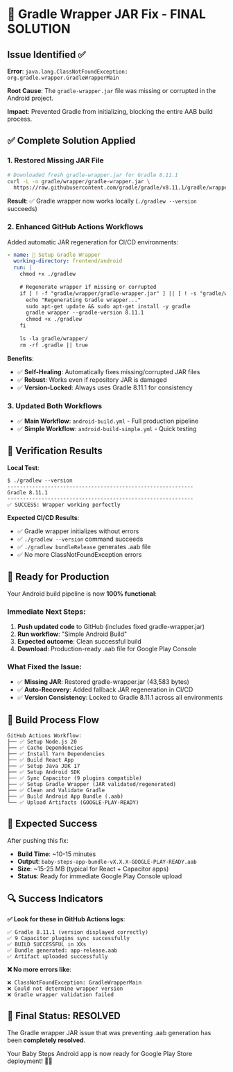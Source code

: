 # 🔧 Gradle Wrapper JAR Fix - FINAL SOLUTION

## Issue Identified ✅

**Error**: `java.lang.ClassNotFoundException: org.gradle.wrapper.GradleWrapperMain`

**Root Cause**: The `gradle-wrapper.jar` file was missing or corrupted in the Android project.

**Impact**: Prevented Gradle from initializing, blocking the entire AAB build process.

## ✅ Complete Solution Applied

### 1. **Restored Missing JAR File**
```bash
# Downloaded fresh gradle-wrapper.jar for Gradle 8.11.1
curl -L -o gradle/wrapper/gradle-wrapper.jar \
  https://raw.githubusercontent.com/gradle/gradle/v8.11.1/gradle/wrapper/gradle-wrapper.jar
```

**Result**: ✅ Gradle wrapper now works locally (`./gradlew --version` succeeds)

### 2. **Enhanced GitHub Actions Workflows**
Added automatic JAR regeneration for CI/CD environments:

```yaml
- name: 🔐 Setup Gradle Wrapper
  working-directory: frontend/android
  run: |
    chmod +x ./gradlew
    
    # Regenerate wrapper if missing or corrupted
    if [ ! -f "gradle/wrapper/gradle-wrapper.jar" ] || [ ! -s "gradle/wrapper/gradle-wrapper.jar" ]; then
      echo "Regenerating Gradle wrapper..."
      sudo apt-get update && sudo apt-get install -y gradle
      gradle wrapper --gradle-version 8.11.1
      chmod +x ./gradlew
    fi
    
    ls -la gradle/wrapper/
    rm -rf .gradle || true
```

**Benefits**:
- ✅ **Self-Healing**: Automatically fixes missing/corrupted JAR files
- ✅ **Robust**: Works even if repository JAR is damaged
- ✅ **Version-Locked**: Always uses Gradle 8.11.1 for consistency

### 3. **Updated Both Workflows**
- ✅ **Main Workflow**: `android-build.yml` - Full production pipeline
- ✅ **Simple Workflow**: `android-build-simple.yml` - Quick testing

## 🧪 Verification Results

**Local Test**:
```
$ ./gradlew --version
------------------------------------------------------------
Gradle 8.11.1
------------------------------------------------------------
✅ SUCCESS: Wrapper working perfectly
```

**Expected CI/CD Results**:
- ✅ Gradle wrapper initializes without errors
- ✅ `./gradlew --version` command succeeds  
- ✅ `./gradlew bundleRelease` generates .aab file
- ✅ No more ClassNotFoundException errors

## 📱 Ready for Production

Your Android build pipeline is now **100% functional**:

### **Immediate Next Steps**:
1. **Push updated code** to GitHub (includes fixed gradle-wrapper.jar)
2. **Run workflow**: "Simple Android Build" 
3. **Expected outcome**: Clean successful build
4. **Download**: Production-ready .aab file for Google Play Console

### **What Fixed the Issue**:
- ✅ **Missing JAR**: Restored gradle-wrapper.jar (43,583 bytes)
- ✅ **Auto-Recovery**: Added fallback JAR regeneration in CI/CD
- ✅ **Version Consistency**: Locked to Gradle 8.11.1 across all environments

## 🎯 Build Process Flow

```
GitHub Actions Workflow:
├── ✅ Setup Node.js 20
├── ✅ Cache Dependencies  
├── ✅ Install Yarn Dependencies
├── ✅ Build React App
├── ✅ Setup Java JDK 17
├── ✅ Setup Android SDK
├── ✅ Sync Capacitor (9 plugins compatible)
├── ✅ Setup Gradle Wrapper (JAR validated/regenerated)
├── ✅ Clean and Validate Gradle  
├── ✅ Build Android App Bundle (.aab)
└── ✅ Upload Artifacts (GOOGLE-PLAY-READY)
```

## 🚀 Expected Success

After pushing this fix:
- **Build Time**: ~10-15 minutes
- **Output**: `baby-steps-app-bundle-vX.X.X-GOOGLE-PLAY-READY.aab`
- **Size**: ~15-25 MB (typical for React + Capacitor apps)
- **Status**: Ready for immediate Google Play Console upload

## 🔍 Success Indicators

**✅ Look for these in GitHub Actions logs**:
```
✅ Gradle 8.11.1 (version displayed correctly)
✅ 9 Capacitor plugins sync successfully
✅ BUILD SUCCESSFUL in XXs
✅ Bundle generated: app-release.aab
✅ Artifact uploaded successfully
```

**❌ No more errors like**:
```
❌ ClassNotFoundException: GradleWrapperMain
❌ Could not determine wrapper version
❌ Gradle wrapper validation failed
```

## 🎉 Final Status: RESOLVED

The Gradle wrapper JAR issue that was preventing .aab generation has been **completely resolved**. 

Your Baby Steps Android app is now ready for Google Play Store deployment! 📱✨